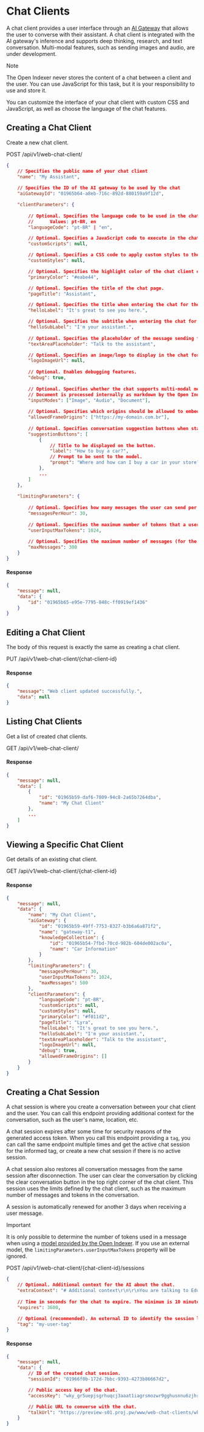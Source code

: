 # Chat Clients

A chat client provides a user interface through an [AI Gateway](/docs/en/entities/ai-gateway) that allows the user to converse with their assistant. A chat client is integrated with the AI gateway's inference and supports deep thinking, research, and text conversation. Multi-modal features, such as sending images and audio, are under development.

> [!NOTE]
>
> The Open Indexer never stores the content of a chat between a client and the user. You can use JavaScript for this task, but it is your responsibility to use and store it.

You can customize the interface of your chat client with custom CSS and JavaScript, as well as choose the language of the chat features.

## Creating a Chat Client

Create a new chat client.

<div class="request-item get">
    <span>POST</span>
    <span>
        /api/v1/web-chat-client/
    </span>
</div>

```json
{
    // Specifies the public name of your chat client
    "name": "My Assistant",
    
    // Specifies the ID of the AI gateway to be used by the chat
    "aiGatewayId": "01965b64-a8eb-716c-892d-880159a9f12d",

    "clientParameters": {
        
        // Optional. Specifies the language code to be used in the chat for most elements, such as error messages, buttons, etc.
        //      Values: pt-BR, en
        "languageCode": "pt-BR" | "en",

        // Optional. Specifies a JavaScript code to execute in the chat.
        "customScripts": null,

        // Optional. Specifies a CSS code to apply custom styles to the chat.
        "customStyles": null,

        // Optional. Specifies the highlight color of the chat client elements.
        "primaryColor": "#eabe44",

        // Optional. Specifies the title of the chat page.
        "pageTitle": "Assistant",

        // Optional. Specifies the title when entering the chat for the first time.
        "helloLabel": "It's great to see you here.",

        // Optional. Specifies the subtitle when entering the chat for the first time.
        "helloSubLabel": "I'm your assistant.",
        
        // Optional. Specifies the placeholder of the message sending field.
        "textAreaPlaceholder": "Talk to the assistant",

        // Optional. Specifies an image/logo to display in the chat for the first time.
        "logoImageUrl": null,
        
        // Optional. Enables debugging features.
        "debug": true,
        
        // Optional. Specifies whether the chat supports multi-modal media processing, specifying which buttons will be visible to send multimedia content to the model.
        // Document is processed internally as markdown by the Open Indexer.
        "inputModes": ["Image", "Audio", "Document"],
        
        // Optional. Specifies which origins should be allowed to embed the chat client in an iframe. If this field is empty, any origin will be accepted.
        "allowedFrameOrigins": ["https://my-domain.com.br"],
        
        // Optional. Specifies conversation suggestion buttons when starting a new chat session. You can add as many buttons as you want, but it is recommended to have up to 3 buttons.
        "suggestionButtons": [
            {
                // Title to be displayed on the button.
                "label": "How to buy a car?",
                // Prompt to be sent to the model.
                "prompt": "Where and how can I buy a car in your store?"
            },
            ...
        ]
    },
    
    "limitingParameters": {
        
        // Optional. Specifies how many messages the user can send per hour in the chat. This option is tracked by the userTag of the session.
        "messagesPerHour": 30,
        
        // Optional. Specifies the maximum number of tokens that a user message can contain. This field is only valid when used with models integrated with the Open Indexer.
        "userInputMaxTokens": 1024,
        
        // Optional. Specifies the maximum number of messages (for the user and AI) that a session can have.
        "maxMessages": 300
    }
}
```

#### Response

```json
{
    "message": null,
    "data": {
        "id": "01965b65-e95e-7795-848c-ff0919ef1436"
    }
}
```

## Editing a Chat Client

The body of this request is exactly the same as creating a chat client.

<div class="request-item get">
    <span>PUT</span>
    <span>
        /api/v1/web-chat-client/<span>{chat-client-id}</span>
    </span>
</div>

#### Response

```json
{
    "message": "Web client updated successfully.",
    "data": null
}
```

## Listing Chat Clients

Get a list of created chat clients.

<div class="request-item get">
    <span>GET</span>
    <span>
        /api/v1/web-chat-client/
    </span>
</div>

#### Response

```json
{
    "message": null,
    "data": [
        {
            "id": "01965b59-daf6-7809-94c8-2a65b7264dba",
            "name": "My Chat Client"
        },
        ...
    ]
}
```

## Viewing a Specific Chat Client

Get details of an existing chat client.

<div class="request-item get">
    <span>GET</span>
    <span>
        /api/v1/web-chat-client/<span>{chat-client-id}</span>
    </span>
</div>

#### Response

```json
{
    "message": null,
    "data": {
        "name": "My Chat Client",
        "aiGateway": {
            "id": "01965b59-49ff-7753-8327-b3b6a6a871f2",
            "name": "gateway-t1",
            "knowledgeCollection": {
                "id": "01965b54-7fbd-70cd-982b-604de002ac0a",
                "name": "Car Information"
            }
        },
        "limitingParameters": {
            "messagesPerHour": 30,
            "userInputMaxTokens": 1024,
            "maxMessages": 500
        },
        "clientParameters": {
            "languageCode": "pt-BR",
            "customScripts": null,
            "customStyles": null,
            "primaryColor": "#f011d2",
            "pageTitle": "Lyra",
            "helloLabel": "It's great to see you here.",
            "helloSubLabel": "I'm your assistant.",
            "textAreaPlaceholder": "Talk to the assistant",
            "logoImageUrl": null,
            "debug": true,
            "allowedFrameOrigins": []
        }
    }
}
```

## Creating a Chat Session

A chat session is where you create a conversation between your chat client and the user. You can call this endpoint providing additional context for the conversation, such as the user's name, location, etc.

A chat session expires after some time for security reasons of the generated access token. When you call this endpoint providing a `tag`, you can call the same endpoint multiple times and get the active chat session for the informed tag, or create a new chat session if there is no active session.

A chat session also restores all conversation messages from the same session after disconnection. The user can clear the conversation by clicking the clear conversation button in the top right corner of the chat client. This session uses the limits defined by the chat client, such as the maximum number of messages and tokens in the conversation.

A session is automatically renewed for another 3 days when receiving a user message.

> [!IMPORTANT]
>
> It is only possible to determine the number of tokens used in a message when using a [model provided by the Open Indexer](/docs/en/models). If you use an external model, the `limitingParameters.userInputMaxTokens` property will be ignored.

<div class="request-item post">
    <span>POST</span>
    <span>
        /api/v1/web-chat-client/<span>{chat-client-id}</span>/sessions
    </span>
</div>

```json
{
    // Optional. Additional context for the AI about the chat.
    "extraContext": "# Additional context\r\n\r\nYou are talking to Eduardo.",
    
    // Time in seconds for the chat to expire. The minimum is 10 minutes. The maximum is 30 days.
    "expires": 3600,

    // Optional (recommended). An external ID to identify the session later and reuse it whenever you call the same endpoint. It can be the ID of the user in your database or a string that facilitates the identification of this chat later.
    "tag": "my-user-tag"
}
```

#### Response

```json
{
    "message": null,
    "data": {
        // ID of the created chat session.
        "sessionId": "01966f0b-172d-7bbc-9393-4273b86667d2",

        // Public access key of the chat.
        "accessKey": "wky_gr5uepjsgrhuqcj3aaat1iagrsmozwr9gghusnnu6zjhrsyures5xoe",

        // Public URL to converse with the chat.
        "talkUrl": "https://preview-s01.proj.pw/www/web-chat-clients/wky_gr5uepjsgrhuqcj3aaat1iagrsmozwr9gghusnnu6zjhrsyures5xoe"
    }
}
```